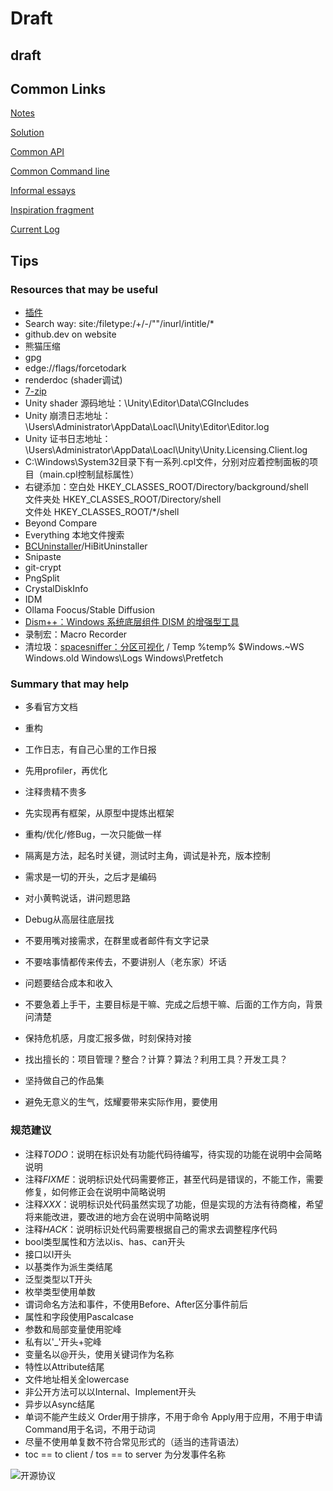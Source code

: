 # Draft

## draft

## Common Links

[Notes](./Note/Notes.md)

[Solution](./Note/Solution/Solution.md)

[Common API](./Note/Common%20API.md)

[Common Command line](./Note/Common%20Command%20line.md)

[Informal essays](./.secrets/Informal%20essays/Informal%20essays.md)

[Inspiration fragment](./.secrets/Informal%20essays/Inspiration%20fragment.md)

[Current Log](./LegacyLog/Tianan_LOG.md)

## Tips

### Resources that may be useful

- [插件](./Note/Notes.md)
- Search way: site:/filetype:/+/-/""/inurl/intitle/*
- github.dev on website
- 熊猫压缩
- gpg
- edge://flags/forcetodark
- renderdoc (shader调试)
- [7-zip](https://github.com/mcmilk/7-Zip-zstd)
- Unity shader 源码地址：\Unity\Editor\Data\CGIncludes
- Unity 崩溃日志地址：\Users\Administrator\AppData\Loacl\Unity\Editor\Editor.log
- Unity 证书日志地址：\Users\Administrator\AppData\Loacl\Unity\Unity.Licensing.Client.log
- C:\Windows\System32目录下有一系列.cpl文件，分别对应着控制面板的项目（main.cpl控制鼠标属性）
- 右键添加：空白处   HKEY_CLASSES_ROOT/Directory/background/shell  
           文件夹处 HKEY_CLASSES_ROOT/Directory/shell  
           文件处   HKEY_CLASSES_ROOT/*/shell
- Beyond Compare
- Everything 本地文件搜索
- [BCUninstaller](https://github.com/Klocman/Bulk-Crap-Uninstaller)/HiBitUninstaller
- Snipaste
- git-crypt
- PngSplit
- CrystalDiskInfo
- IDM
- Ollama Foocus/Stable Diffusion
- [Dism++：Windows 系统底层组件 DISM 的增强型工具](https://github.com/Chuyu-Team/Dism-Multi-language/releases/tag/v10.1.1002.2)
- 录制宏：Macro Recorder
- 清垃圾：[spacesniffer：分区可视化](http://www.uderzo.it/main_products/space_sniffer/) / Temp %temp% $Windows.~WS Windows.old Windows\Logs Windows\Pretfetch

### Summary that may help

- 多看官方文档
- 重构
- 工作日志，有自己心里的工作日报
- 先用profiler，再优化
- 注释贵精不贵多
- 先实现再有框架，从原型中提炼出框架
- 重构/优化/修Bug，一次只能做一样
- 隔离是方法，起名时关键，测试时主角，调试是补充，版本控制
- 需求是一切的开头，之后才是编码
- 对小黄鸭说话，讲问题思路
- Debug从高层往底层找

- 不要用嘴对接需求，在群里或者邮件有文字记录
- 不要啥事情都传来传去，不要讲别人（老东家）坏话
- 问题要结合成本和收入
- 不要急着上手干，主要目标是干嘛、完成之后想干嘛、后面的工作方向，背景问清楚
- 保持危机感，月度汇报多做，时刻保持对接
- 找出擅长的：项目管理？整合？计算？算法？利用工具？开发工具？
- 坚持做自己的作品集
- 避免无意义的生气，炫耀要带来实际作用，要使用

### 规范建议

- 注释*TODO*：说明在标识处有功能代码待编写，待实现的功能在说明中会简略说明
- 注释*FIXME*：说明标识处代码需要修正，甚至代码是错误的，不能工作，需要修复，如何修正会在说明中简略说明
- 注释*XXX*：说明标识处代码虽然实现了功能，但是实现的方法有待商榷，希望将来能改进，要改进的地方会在说明中简略说明
- 注释*HACK*：说明标识处代码需要根据自己的需求去调整程序代码
- bool类型属性和方法以is、has、can开头
- 接口以I开头
- 以基类作为派生类结尾
- 泛型类型以T开头
- 枚举类型使用单数
- 谓词命名方法和事件，不使用Before、After区分事件前后
- 属性和字段使用Pascalcase
- 参数和局部变量使用驼峰
- 私有以'_'开头+驼峰
- 变量名以@开头，使用关键词作为名称
- 特性以Attribute结尾
- 文件地址相关全lowercase
- 非公开方法可以以Internal、Implement开头
- 异步以Async结尾
- 单词不能产生歧义
  Order用于排序，不用于命令
  Apply用于应用，不用于申请
  Command用于名词，不用于动词
- 尽量不使用单复数不符合常见形式的（适当的违背语法）
- toc == to client / tos == to server 为分发事件名称

![开源协议](./Picture/Open%20Resource%20License.png)
